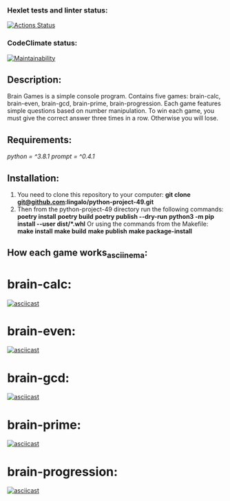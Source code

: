 ### Hexlet tests and linter status:
[![Actions Status](https://github.com/lingalo/python-project-49/workflows/hexlet-check/badge.svg)](https://github.com/lingalo/python-project-49/actions)
### CodeClimate status:
[![Maintainability](https://api.codeclimate.com/v1/badges/76750136bb353c1344d8/maintainability)](https://codeclimate.com/github/lingalo/python-project-49/maintainability)

## Description:
Brain Games is a simple console program. Contains five games: brain-calc, brain-even, brain-gcd, brain-prime, brain-progression.
Each game features simple questions based on number manipulation. To win each game, you must give the correct answer three times in a row. Otherwise you will lose.


## Requirements:
_python = ^3.8.1_
_prompt = ^0.4.1_


## Installation:
1. You need to clone this repository to your computer:
**git clone git@github.com:lingalo/python-project-49.git**
2. Then from the python-project-49 directory run the following commands:
**poetry install**
**poetry build**
**poetry publish --dry-run**
**python3 -m pip install --user dist/*.whl**
Or using the commands from the Makefile:
**make install**
**make build**
**make publish**
**make package-install** 


## How each game works<sub>asciinema</sub>:
# brain-calc:
[![asciicast](https://asciinema.org/a/zUooYSY5ojoE2uHTnvtTIIZtx.svg)](https://asciinema.org/a/zUooYSY5ojoE2uHTnvtTIIZtx)
# brain-even:
[![asciicast](https://asciinema.org/a/9itMtqjGHS9EiGq8P3hc1WW02.svg)](https://asciinema.org/a/9itMtqjGHS9EiGq8P3hc1WW02)
# brain-gcd:
[![asciicast](https://asciinema.org/a/tJFne6Y6TEc03msm3imGzPbja.svg)](https://asciinema.org/a/tJFne6Y6TEc03msm3imGzPbja)
# brain-prime:
[![asciicast](https://asciinema.org/a/nQowgwQPIxL7GG5fubaJmoWtb.svg)](https://asciinema.org/a/nQowgwQPIxL7GG5fubaJmoWtb)
# brain-progression:
[![asciicast](https://asciinema.org/a/BdTV4ZoZDlfsJkeS9tkAi0dnE.svg)](https://asciinema.org/a/BdTV4ZoZDlfsJkeS9tkAi0dnE)
